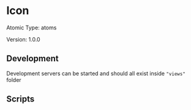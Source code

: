 # Icon

Atomic Type: atoms

Version: 1.0.0

## Development 
Development servers can be started and should all exist inside `"views"` folder

## Scripts 
